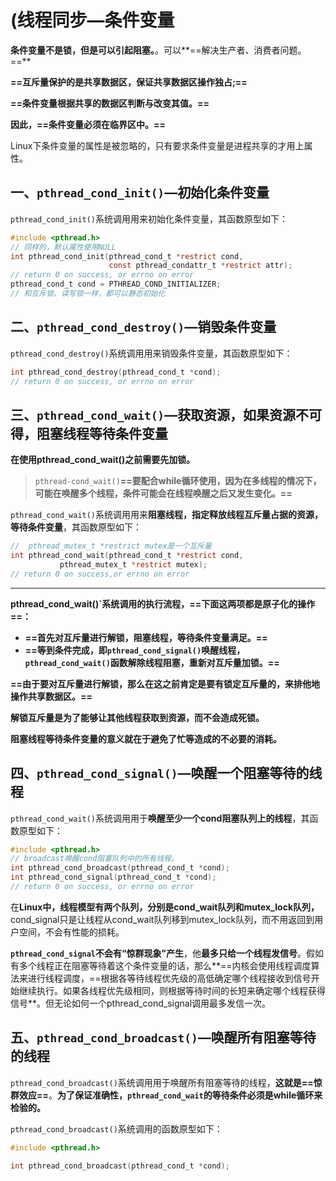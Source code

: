 # (线程同步—条件变量

**条件变量不是锁，但是可以引起阻塞。**。可以**==解决生产者、消费者问题。==**

**==互斥量保护的是共享数据区，保证共享数据区操作独占;==**

**==条件变量根据共享的数据区判断与改变其值。==**

**因此，==条件变量必须在临界区中。==**

Linux下条件变量的属性是被忽略的，只有要求条件变量是进程共享的才用上属性。

## 一、`pthread_cond_init()`—初始化条件变量

`pthread_cond_init()`系统调用用来初始化条件变量，其函数原型如下：

```c
#include <pthread.h>
// 同样的，默认属性使用NULL
int pthread_cond_init(pthread_cond_t *restrict cond,
                      const pthread_condattr_t *restrict attr);
// return 0 on success, or errno on error
pthread_cond_t cond = PTHREAD_COND_INITIALIZER;
// 和互斥锁、读写锁一样，都可以静态初始化
```



## 二、`pthread_cond_destroy()`—销毁条件变量

`pthread_cond_destroy()`系统调用用来销毁条件变量，其函数原型如下：

```c
int pthread_cond_destroy(pthread_cond_t *cond);
// return 0 on success, or errno on error
```



## 三、`pthread_cond_wait()`—获取资源，如果资源不可得，阻塞线程等待条件变量

**在使用pthread_cond_wait()之前需要先加锁。**

> `pthread-cond_wait()`**==要配合while循环使用，因为在多线程的情况下，可能在唤醒多个线程，条件可能会在线程唤醒之后又发生变化。==**

`pthread_cond_wait()`系统调用用来**阻塞线程，指定释放线程互斥量占据的资源，等待条件变量**，其函数原型如下：

```c
//  pthread_mutex_t *restrict mutex是一个互斥量
int pthread_cond_wait(pthread_cond_t *restrict cond,
           pthread_mutex_t *restrict mutex);
// return 0 on success,or errno on error
```

****

**pthread_cond_wait()`系统调用的执行流程，==下面这两项都是原子化的操作==：**

+ **==首先对互斥量进行解锁，阻塞线程，等待条件变量满足。==**
+ **==等到条件完成，即`pthread_cond_signal()`唤醒线程，`pthread_cond_wait()`函数解除线程阻塞，重新对互斥量加锁。==**

**==由于要对互斥量进行解锁，那么在这之前肯定是要有锁定互斥量的，来排他地操作共享数据区。==**

**解锁互斥量是为了能够让其他线程获取到资源，而不会造成死锁。**

**阻塞线程等待条件变量的意义就在于避免了忙等造成的不必要的消耗。**



## 四、`pthread_cond_signal()`—唤醒一个阻塞等待的线程

`pthread_cond_wait()`系统调用用于**唤醒至少一个cond阻塞队列上的线程**，其函数原型如下：

```c
#include <pthread.h>
// broadcast唤醒cond阻塞队列中的所有线程。
int pthread_cond_broadcast(pthread_cond_t *cond);
int pthread_cond_signal(pthread_cond_t *cond);
// return 0 on success, or errno on error
```

在**Linux中，线程模型有两个队列，分别是cond_wait队列和mutex_lock队列，** cond_signal只是让线程从cond_wait队列移到mutex_lock队列，而不用返回到用户空间，不会有性能的损耗。

**`pthread_cond_signal`不会有“惊群现象”产生**，他**最多只给一个线程发信号**。假如有多个线程正在阻塞等待着这个条件变量的话，那么**==内核会使用线程调度算法来进行线程调度，==根据各等待线程优先级的高低确定哪个线程接收到信号开始继续执行。如果各线程优先级相同，则根据等待时间的长短来确定哪个线程获得信号**。但无论如何一个pthread_cond_signal调用最多发信一次。



## 五、`pthread_cond_broadcast()`—唤醒所有阻塞等待的线程

`pthread_cond_broadcast()`系统调用用于唤醒所有阻塞等待的线程，**这就是==惊群效应==**。**为了保证准确性，`pthread_cond_wait`的等待条件必须是while循环来检验的。**

`pthread_cond_broadcast()`系统调用的函数原型如下：

```c
#include <pthread.h>

int pthread_cond_broadcast(pthread_cond_t *cond);
```

